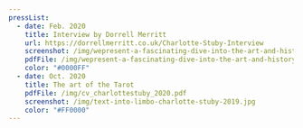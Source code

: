 ```yaml
---
pressList:
  - date: Feb. 2020
    title: Interview by Dorrell Merritt
    url: https://dorrellmerritt.co.uk/Charlotte-Stuby-Interview
    screenshot: /img/wepresent-a-fascinating-dive-into-the-art-and-history-of-tarot.png
    pdfFile: /img/wepresent-a-fascinating-dive-into-the-art-and-history-of-tarot.png
    color: "#0000FF"
  - date: Oct. 2020
    title: The art of the Tarot
    pdfFile: /img/cv_charlottestuby_2020.pdf
    screenshot: /img/text-into-limbo-charlotte-stuby-2019.jpg
    color: "#FF0000"
---
```


